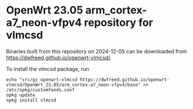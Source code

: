 OpenWrt 23.05 arm_cortex-a7_neon-vfpv4 repository for vlmcsd
========

Binaries built from this repository on 2024-12-05 can be downloaded from <https://dwfreed.github.io/openwrt-vlmcsd/>.

To install the vlmcsd package, run

```
echo "src/gz openwrt-vlmcsd https://dwfreed.github.io/openwrt-vlmcsd/OpenWrt_23.05/arm_cortex-a7_neon-vfpv4/base" >> /etc/opkg/customfeeds.conf
opkg update
opkg install vlmcsd
```

